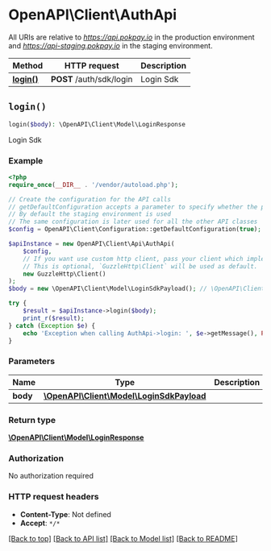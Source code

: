 # OpenAPI\Client\AuthApi

All URIs are relative to *https://api.pokpay.io* in the production environment and *https://api-staging.pokpay.io* in the staging environment.

Method | HTTP request | Description
------------- | ------------- | -------------
[**login()**](AuthApi.md#login) | **POST** /auth/sdk/login | Login Sdk


## `login()`

```php
login($body): \OpenAPI\Client\Model\LoginResponse
```

Login Sdk

### Example

```php
<?php
require_once(__DIR__ . '/vendor/autoload.php');

// Create the configuration for the API calls
// getDefaultConfiguration accepts a parameter to specify whether the production environment is used
// By default the staging environment is used
// The same configuration is later used for all the other API classes
$config = OpenAPI\Client\Configuration::getDefaultConfiguration(true);

$apiInstance = new OpenAPI\Client\Api\AuthApi(
    $config,
    // If you want use custom http client, pass your client which implements `GuzzleHttp\ClientInterface`.
    // This is optional, `GuzzleHttp\Client` will be used as default.
    new GuzzleHttp\Client()
);
$body = new \OpenAPI\Client\Model\LoginSdkPayload(); // \OpenAPI\Client\Model\LoginSdkPayload

try {
    $result = $apiInstance->login($body);
    print_r($result);
} catch (Exception $e) {
    echo 'Exception when calling AuthApi->login: ', $e->getMessage(), PHP_EOL;
}
```

### Parameters

Name | Type | Description  | Notes
------------- | ------------- | ------------- | -------------
 **body** | [**\OpenAPI\Client\Model\LoginSdkPayload**](../Model/LoginSdkPayload.md)|  | [optional]

### Return type

[**\OpenAPI\Client\Model\LoginResponse**](../Model/LoginResponse.md)

### Authorization

No authorization required

### HTTP request headers

- **Content-Type**: Not defined
- **Accept**: `*/*`

[[Back to top]](#) [[Back to API list]](../../README.md#endpoints)
[[Back to Model list]](../../README.md#models)
[[Back to README]](../../README.md)

